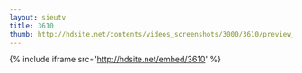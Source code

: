 ```yaml
---
layout: sieutv
title: 3610
thumb: http://hdsite.net/contents/videos_screenshots/3000/3610/preview_360p.mp4.jpg
---
```

{% include iframe src='http://hdsite.net/embed/3610' %}
 

